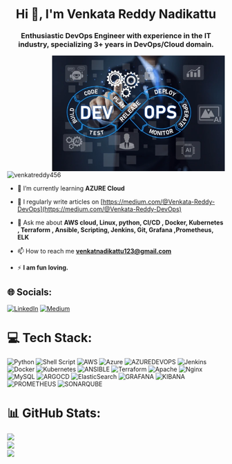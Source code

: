 
<h1 align="center">Hi 👋, I'm Venkata Reddy Nadikattu</h1>
<h3 align="center">Enthusiastic DevOps Engineer with experience in the IT industry, specializing 3+ years in DevOps/Cloud domain.</h3>
<img align="right" alt="boy" width="400" src="https://raw.githubusercontent.com/venkatreddy456/venkatreddy456/main/dev.png">


<p align="left"> <img src="https://komarev.com/ghpvc/?username=venkatreddy456&label=Profile%20views&color=0e75b6&style=flat" alt="venkatreddy456" /> </p>


- 🌱 I’m currently learning **AZURE Cloud**

- 📝 I regularly write articles on [https://medium.com/@Venkata-Reddy-DevOps](https://medium.com/@Venkata-Reddy-DevOps)

- 💬 Ask me about **AWS cloud, Linux, python, CI/CD , Docker, Kubernetes , Terraform , Ansible, Scripting, Jenkins, Git, Grafana ,Prometheus, ELK**

- 📫 How to reach me **venkatnadikattu123@gmail.com**

- ⚡ **I am fun loving.**

## 🌐 Socials:
[![LinkedIn](https://img.shields.io/badge/LinkedIn-%230077B5.svg?logo=linkedin&logoColor=white)](https://www.linkedin.com/in/venkata-reddy-nadikattu/) [![Medium](https://img.shields.io/badge/Medium-12100E?logo=medium&logoColor=white)](https://medium.com/@https://medium.com/@Venkata-Reddy-DevOps)


# 💻 Tech Stack:
![Python](https://img.shields.io/badge/python-3670A0?style=for-the-badge&logo=python&logoColor=ffdd54) ![Shell Script](https://img.shields.io/badge/shell_script-%23121011.svg?style=for-the-badge&logo=gnu-bash&logoColor=white) ![AWS](https://img.shields.io/badge/AWS-%23FF9900.svg?style=for-the-badge&logo=amazon-aws&logoColor=white) ![Azure](https://img.shields.io/badge/azure-%230072C6.svg?style=for-the-badge&logo=microsoftazure&logoColor=white)  ![AZUREDEVOPS](https://img.shields.io/badge/azuredevops-0078D7.svg?style=for-the-badge&logo=azuredevops&logoColor=white&color=%230078D7) ![Jenkins](https://img.shields.io/badge/jenkins-%232C5263.svg?style=for-the-badge&logo=jenkins&logoColor=white) ![Docker](https://img.shields.io/badge/docker-%230db7ed.svg?style=for-the-badge&logo=docker&logoColor=white) ![Kubernetes](https://img.shields.io/badge/kubernetes-%23326ce5.svg?style=for-the-badge&logo=kubernetes&logoColor=white) ![ANSIBLE](https://img.shields.io/badge/ansible-%231A1918.svg?style=for-the-badge&logo=ansible&logoColor=white) ![Terraform](https://img.shields.io/badge/terraform-%235835CC.svg?style=for-the-badge&logo=terraform&logoColor=white) ![Apache](https://img.shields.io/badge/apache-%23D42029.svg?style=for-the-badge&logo=apache&logoColor=white)  ![Nginx](https://img.shields.io/badge/nginx-%23009639.svg?style=for-the-badge&logo=nginx&logoColor=white) ![MySQL](https://img.shields.io/badge/mysql-%2300000f.svg?style=for-the-badge&logo=mysql&logoColor=white)  ![ARGOCD](https://img.shields.io/badge/argo-EF7B4D.svg?style=for-the-badge&logo=argo&logoColor=white&color=%23EF7B4D) ![ElasticSearch](https://img.shields.io/badge/-ElasticSearch-005571?style=for-the-badge&logo=elasticsearch) ![GRAFANA](https://img.shields.io/badge/grafana-F46800.svg?style=for-the-badge&logo=grafana&logoColor=white&color=%23F46800) ![KIBANA](https://img.shields.io/badge/kibana-005571.svg?style=for-the-badge&logo=kibana&logoColor=white&color=%23005571) ![PROMETHEUS](https://img.shields.io/badge/prometheus-E6522C.svg?style=for-the-badge&logo=prometheus&logoColor=white&color=%23E6522C) ![SONARQUBE](https://img.shields.io/badge/sonarqube-4E9BCD.svg?style=for-the-badge&logo=sonarqube&logoColor=white&color=%234E9BCD) 
# 📊 GitHub Stats:
![](https://github-readme-stats.vercel.app/api?username=venkatreddy456&theme=dark&hide_border=true&include_all_commits=false&count_private=true)<br/>
![](https://github-readme-streak-stats.herokuapp.com/?user=venkatreddy456&theme=dark&hide_border=true)<br/>
![](https://github-readme-stats.vercel.app/api/top-langs/?username=venkatreddy456&theme=dark&hide_border=true&include_all_commits=false&count_private=true&layout=compact)
